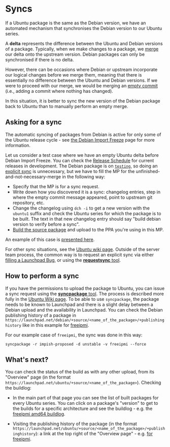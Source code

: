 # Syncs

If a Ubuntu package is the same as the Debian version, we have an automated
mechanism that synchronises the Debian version to our Ubuntu series. 

A **delta** represents the difference between the Ubuntu and Debian versions of
a package. Typically, when we make changes to a package, we
[merge](PackageMerging.md#merging) our delta onto the upstream version. Debian
packages can only be synchronised if there is no delta.

However, there can be occasions where Debian or upstream incorporate our
logical changes before we merge them, meaning that there is essentially no
difference between the Ubuntu and Debian versions. If we were to proceed with
our merge, we would be merging an
[empty commit](PackageMerging.md#empty-commits) (i.e., adding a commit where
nothing has changed).

In this situation, it is better to sync the new version of the Debian
package back to Ubuntu than to manually perform an empty merge.

## Asking for a sync

The automatic syncing of packages from Debian is active for only some of the
Ubuntu release cycle - see
[the Debian Import Freeze](https://wiki.ubuntu.com/DebianImportFreeze)
page for more information.

Let us consider a test case where we have an empty Ubuntu delta before
Debian Import Freeze. You can check the
[Release Schedule](https://wiki.ubuntu.com/ReleaseSchedule)
for current releases in development. The Debian package is on
[`testing`](https://www.debian.org/releases/), so doing an
[explicit sync](https://wiki.ubuntu.com/SyncRequestProcess#Content_of_a_sync_request)
is unnecessary, but we have to fill the MP for the
unfinished-and-not-necessary-merge in the following way:

- Specify that the MP is for a sync request.
- Write down how you discovered it is a sync: changelog entries, step in where
  the empty commit message appeared, point to upstream git repository, etc.
- Change the changelog using `dch -i` to get a new version with the `ubuntu1`
  suffix and check the Ubuntu series for which the package is to be built. The
  text in that new changelog entry should say "build debian version to verify
  before a sync".
- [Build the source package](PackageBuilding.md#using-dpkg-buildpackage)
  and upload to the PPA you're using in this MP.

An example of this case is
[presented here](https://code.launchpad.net/~mirespace/ubuntu/+source/freeipmi/+git/freeipmi/+merge/407014).

For other sync situations, see the
[Ubuntu wiki page](https://wiki.ubuntu.com/SyncRequestProcess).
Outside of the server team process, the common way is to request an explicit
sync via either
[filling a Launchpad Bug](https://wiki.ubuntu.com/SyncRequestProcess#For_people_requiring_sponsorship),
or using the
[**requestsync** tool](https://manpages.ubuntu.com/manpages/lunar/man1/requestsync.1.html).


## How to perform a sync

If you have the permissions to upload the package to Ubuntu, you can issue a
sync request using the
[**syncpackage** tool](https://manpages.ubuntu.com/manpages/lunar/man1/syncpackage.1.html).
The process is described more fully in the
[Ubuntu Wiki page](https://wiki.ubuntu.com/SyncRequestProcess#For_people_with_permission_to_upload_the_package_to_Ubuntu).
To be able to use `syncpackage`, the package needs to be known to Launchpad
and there is a slight delay between a Debian upload and the availability in
Launchpad. You can check the Debian publishing history of a package in
`https://launchpad.net/debian/+source/<name_of_the_package>/+publishinghistory`
like in this example for
[freeipmi](https://launchpad.net/debian/+source/freeipmi/+publishinghistory).

For our example case of `freeipmi`, the sync was done in this way:

```shell
syncpackage -r impish-proposed -d unstable -v freeipmi --force
```


## What's next?

You can check the status of the build as with any other upload, from its
"Overview" page (in the format
`https://launchpad.net/ubuntu/+source/<name_of_the_package>`).
Checking the buildlog:

- In the main part of that page you can see the list of built packages for
  every Ubuntu series. You can click on a package's "version" to get to the
  builds for a specific architecture and see the buildlog - e.g. the
  [freeipmi amd64 buildlog](https://launchpad.net/ubuntu/+source/freeipmi/1.6.6-4/+build/21971101/+files/buildlog_ubuntu-impish-amd64.freeipmi_1.6.6-4_BUILDING.txt.gz).

- Visiting the publishing history of the package (in the format 
  `https://launchpad.net/ubuntu/+source/<name_of_the_package>/+publishinghistory`):
  a link at the top right of the "Overview page" - e.g.
  [for freeipmi](https://launchpad.net/ubuntu/+source/freeipmi/+publishinghistory).
